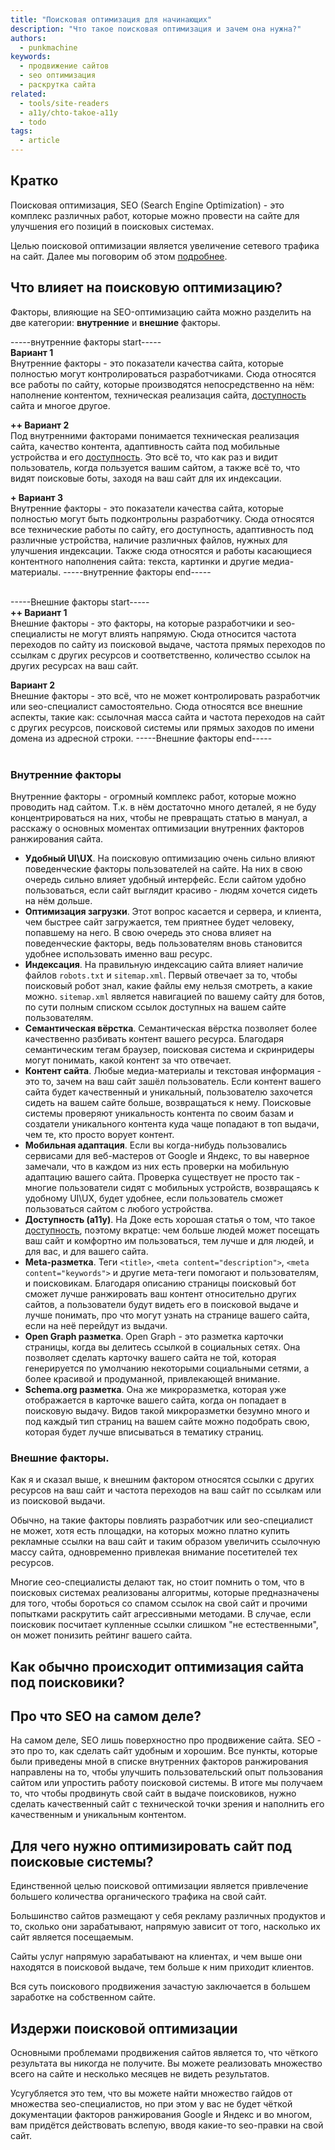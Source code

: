 ```yaml
---
title: "Поисковая оптимизация для начинающих"
description: "Что такое поисковая оптимизация и зачем она нужна?"
authors:
  - punkmachine
keywords:
  - продвижение сайтов
  - seo оптимизация
  - раскрутка сайта
related:
  - tools/site-readers
  - a11y/chto-takoe-a11y
  - todo
tags:
  - article
---
```


<!--
todo:
1. Алгоритмы поисковых систем, которые борятся с накруткой поведенческих факторов и ссылочной массы.
3. Найти инфографику для "многие пользователи сидят с мобильных устройств".
4. Картинки в Open Graph и Schema.org.
 -->

## Кратко
Поисковая оптимизация, SEO (Search Engine Optimization) - это комплекс различных работ, которые можно провести на сайте для улучшения его позиций в поисковых системах.

Целью поисковой оптимизации является увеличение сетевого трафика на сайт. Далее мы поговорим об этом [подробнее](html/seo-from-beginners/#dlya-chego-nuzhno-optimizirovat-sayt-pod-poiskovye-sistemy).

## Что влияет на поисковую оптимизацию?
Факторы, влияющие на SEO-оптимизацию сайта можно разделить на две категории: **внутренние** и **внешние** факторы.

-----внутренние факторы start----- <br>
**Вариант 1**<br>
Внутренние факторы - это показатели качества сайта, которые полностью могут контролироваться разработчиками. Сюда относятся все работы по сайту, которые производятся непосредственно на нём: наполнение контентом, техническая реализация сайта, [доступность](a11y/chto-takoe-a11y) сайта и многое другое.

**++ Вариант 2**<br>
Под внутренними факторами понимается техническая реализация сайта, качество контента, адаптивность сайта под мобильные устройства и его [доступность](a11y/chto-takoe-a11y). Это всё то, что как раз и видит пользователь, когда пользуется вашим сайтом, а также всё то, что видят поисковые боты, заходя на ваш сайт для их индексации.

**+ Вариант 3**<br>
Внутренние факторы - это показатели качества сайта, которые полностью могут быть подконтрольны разработчику. Сюда относятся все технические работы по сайту, его доступность, адаптивность под различные устройства, наличие различных файлов, нужных для улучшения индексации. Также сюда относятся и работы касающиеся контентного наполнения сайта: текста, картинки и другие медиа-материалы.
-----внутренние факторы end-----<br><br>

-----Внешние факторы start----- <br>
**++ Вариант 1**<br>
Внешние факторы - это факторы, на которые разработчики и seo-специалисты не могут влиять напрямую. Сюда относится частота переходов по сайту из поисковой выдаче, частота прямых переходов по ссылкам с других ресурсов и соответственно, количество ссылок на других ресурсах на ваш сайт.

**Вариант 2**<br>
Внешние факторы - это всё, что не может контролировать разработчик или seo-специалист самостоятельно. Сюда относятся все внешние аспекты, такие как: ссылочная масса сайта и частота переходов на сайт с других ресурсов, поисковой системы или прямых заходов по имени домена из адресной строки.
-----Внешние факторы end-----<br><br>

### Внутренние факторы
Внутренние факторы - огромный комплекс работ, которые можно проводить над сайтом. Т.к. в нём достаточно много деталей, я не буду концентрироваться на них, чтобы не превращать статью в мануал, а расскажу о основных моментах оптимизации внутренних факторов ранжирования сайта.

- **Удобный UI\UX**. На поисковую оптимизацию очень сильно влияют поведенческие факторы пользователей на сайте. На них в свою очередь сильно влияет удобный интерфейс. Если сайтом удобно пользоваться, если сайт выглядит красиво - людям хочется сидеть на нём дольше.
- **Оптимизация загрузки**. Этот вопрос касается и сервера, и клиента, чем быстрее сайт загружается, тем приятнее будет человеку, попавшему на него. В свою очередь это снова влияет на поведенческие факторы, ведь пользователям вновь становится удобнее использовать именно ваш ресурс.
- **Индексация**. На правильную индексацию сайта влияет наличие файлов `robots.txt` и `sitemap.xml`. Первый отвечает за то, чтобы поисковый робот знал, какие файлы ему нельзя смотреть, а какие можно. `sitemap.xml` является навигацией по вашему сайту для ботов, по сути полным списком ссылок доступных на вашем сайте пользователям.
- **Семантическая вёрстка**. Семантическая вёрстка позволяет более качественно разбивать контент вашего ресурса. Благодаря семантическим тегам браузер, поисковая система и скринридеры могут понимать, какой контент за что отвечает.
- **Контент сайта**. Любые медиа-материалы и текстовая информация - это то, зачем на ваш сайт зашёл пользователь. Если контент вашего сайта будет качественный и уникальный, пользователю захочется сидеть на вашем сайте больше, возвращаться к нему. Поисковые системы проверяют уникальность контента по своим базам и создатели уникального контента куда чаще попадают в топ выдачи, чем те, кто просто ворует контент.
- **Мобильная адаптация**. Если вы когда-нибудь пользовались сервисами для веб-мастеров от Google и Яндекс, то вы наверное замечали, что в каждом из них есть проверки на мобильную адаптацию вашего сайта. Проверка существует не просто так - многие пользователи сидят с мобильных устройств, возвращаясь к удобному UI\UX, будет удобнее, если пользователь сможет пользоваться сайтом с любого устройства.
- **Доступность (a11y)**. На Доке есть хорошая статья о том, что такое [доступность](a11y/chto-takoe-a11y), поэтому вкратце: чем больше людей может посещать ваш сайт и комфортно им пользоваться, тем лучше и для людей, и для вас, и для вашего сайта.
- **Meta-разметка**. Теги `<title>`, `<meta content="description">`, `<meta content="keywords">` и другие мета-теги помогают и пользователям, и поисковикам. Благодаря описанию страницы поисковый бот сможет лучше ранжировать ваш контент относительно других сайтов, а пользователи будут видеть его в поисковой выдаче и лучше понимать, про что могут узнать на странице вашего сайта, если на неё перейдут из выдачи.
- **Open Graph разметка**. Open Graph - это разметка карточки страницы, когда вы делитесь ссылкой в социальных сетях. Она позволяет сделать карточку вашего сайта не той, которая генерируется по умолчанию некоторыми социальными сетями, а более красивой и продуманной, привлекающей внимание.
- **Schema.org разметка**. Она же микроразметка, которая уже отображается в карточке вашего сайта, когда он попадает в поисковую выдачу. Видов такой микроразметки безумно много и под каждый тип страниц на вашем сайте можно подобрать свою, которая будет лучше вписываться в тематику страниц.

### Внешние факторы.
Как я и сказал выше, к внешним фактором относятся ссылки с других ресурсов на ваш сайт и частота переходов на ваш сайт по ссылкам или из поисковой выдачи.

Обычно, на такие факторы повлиять разработчик или seo-специалист не может, хотя есть площадки, на которых можно платно купить рекламные ссылки на ваш сайт и таким образом увеличить ссылочную массу сайта, одновременно привлекая внимание посетителей тех ресурсов.

Многие сео-специалисты делают так, но стоит помнить о том, что в поисковых системах реализованы алгоритмы, которые предназначены для того, чтобы бороться со спамом ссылок на свой сайт и прочими попытками раскрутить сайт агрессивными методами. В случае, если поисковик посчитает купленные ссылки слишком "не естественными", он может понизить рейтинг вашего сайта.

## Как обычно происходит оптимизация сайта под поисковики?


## Про что SEO на самом деле?
На самом деле, SEO лишь поверхностно про продвижение сайта. SEO - это про то, как сделать сайт удобным и хорошим. Все пункты, которые были приведены мной в списке внутренних факторов ранжирования направлены на то, чтобы улучшить пользовательский опыт пользования сайтом или упростить работу поисковой системы. В итоге мы получаем то, что чтобы продвинуть свой сайт в выдаче поисковиков, нужно сделать качественный сайт с технической точки зрения и наполнить его качественным и уникальным контентом.

## Для чего нужно оптимизировать сайт под поисковые системы?
Единственной целью поисковой оптимизации является привлечение большего количества органического трафика на свой сайт.

Большинство сайтов размещают у себя рекламу различных продуктов и то, сколько они зарабатывают, напрямую зависит от того, насколько их сайт является посещаемым.

Сайты услуг напрямую зарабатывают на клиентах, и чем выше они находятся в поисковой выдаче, тем больше к ним приходит клиентов.

Вся суть поискового продвижения зачастую заключается в большем заработке на собственном сайте.

## Издержи поисковой оптимизации
Основными проблемами продвижения сайтов является то, что чёткого результата вы никогда не получите. Вы можете реализовать множество всего на сайте и несколько месяцев не видеть результатов.

Усугубляется это тем, что вы можете найти множество гайдов от множества seo-специалистов, но при этом у вас не будет чёткой документации факторов ранжирования Google и Яндекс и во многом, вам придётся действовать вслепую, вводя какие-то seo-правки на свой сайт.